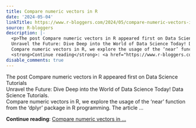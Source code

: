 ```yaml
---
title: Compare numeric vectors in R
date: '2024-05-04'
linkTitle: https://www.r-bloggers.com/2024/05/compare-numeric-vectors-in-r/
source: R-bloggers
description: |-
  <p>The post Compare numeric vectors in R appeared first on Data Science Tutorials<br />
  Unravel the Future: Dive Deep into the World of Data Science Today! Data Science Tutorials.<br />
  Compare numeric vectors in R, we explore the usage of the ‘near’ function from the ‘dplyr’ package in R programming. The article ...</p>
  <strong>Continue reading</strong>: <a href="https://www.r-bloggers.com/2024/05/compare-numeric-vectors-in-r/">Compare numeric vectors in ...
disable_comments: true
---
```

<p>The post Compare numeric vectors in R appeared first on Data Science Tutorials<br />
Unravel the Future: Dive Deep into the World of Data Science Today! Data Science Tutorials.<br />
Compare numeric vectors in R, we explore the usage of the ‘near’ function from the ‘dplyr’ package in R programming. The article ...</p>
<strong>Continue reading</strong>: <a href="https://www.r-bloggers.com/2024/05/compare-numeric-vectors-in-r/">Compare numeric vectors in ...